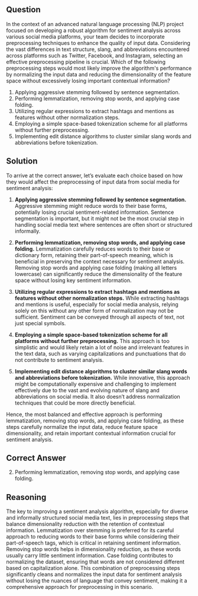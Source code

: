 ## Question
In the context of an advanced natural language processing (NLP) project focused on developing a robust algorithm for sentiment analysis across various social media platforms, your team decides to incorporate preprocessing techniques to enhance the quality of input data. Considering the vast differences in text structure, slang, and abbreviations encountered across platforms such as Twitter, Facebook, and Instagram, selecting an effective preprocessing pipeline is crucial. Which of the following preprocessing steps would most likely improve the algorithm's performance by normalizing the input data and reducing the dimensionality of the feature space without excessively losing important contextual information?

1. Applying aggressive stemming followed by sentence segmentation.
2. Performing lemmatization, removing stop words, and applying case folding.
3. Utilizing regular expressions to extract hashtags and mentions as features without other normalization steps.
4. Employing a simple space-based tokenization scheme for all platforms without further preprocessing.
5. Implementing edit distance algorithms to cluster similar slang words and abbreviations before tokenization.

## Solution
To arrive at the correct answer, let’s evaluate each choice based on how they would affect the preprocessing of input data from social media for sentiment analysis:

1. **Applying aggressive stemming followed by sentence segmentation.** Aggressive stemming might reduce words to their base forms, potentially losing crucial sentiment-related information. Sentence segmentation is important, but it might not be the most crucial step in handling social media text where sentences are often short or structured informally.

2. **Performing lemmatization, removing stop words, and applying case folding.** Lemmatization carefully reduces words to their base or dictionary form, retaining their part-of-speech meaning, which is beneficial in preserving the context necessary for sentiment analysis. Removing stop words and applying case folding (making all letters lowercase) can significantly reduce the dimensionality of the feature space without losing key sentiment information.

3. **Utilizing regular expressions to extract hashtags and mentions as features without other normalization steps.** While extracting hashtags and mentions is useful, especially for social media analysis, relying solely on this without any other form of normalization may not be sufficient. Sentiment can be conveyed through all aspects of text, not just special symbols.

4. **Employing a simple space-based tokenization scheme for all platforms without further preprocessing.** This approach is too simplistic and would likely retain a lot of noise and irrelevant features in the text data, such as varying capitalizations and punctuations that do not contribute to sentiment analysis.

5. **Implementing edit distance algorithms to cluster similar slang words and abbreviations before tokenization.** While innovative, this approach might be computationally expensive and challenging to implement effectively due to the vast and evolving nature of slang and abbreviations on social media. It also doesn’t address normalization techniques that could be more directly beneficial.

Hence, the most balanced and effective approach is performing lemmatization, removing stop words, and applying case folding, as these steps carefully normalize the input data, reduce feature space dimensionality, and retain important contextual information crucial for sentiment analysis.

## Correct Answer
2. Performing lemmatization, removing stop words, and applying case folding.

## Reasoning
The key to improving a sentiment analysis algorithm, especially for diverse and informally structured social media text, lies in preprocessing steps that balance dimensionality reduction with the retention of contextual information. Lemmatization over stemming is preferred for its careful approach to reducing words to their base forms while considering their part-of-speech tags, which is critical in retaining sentiment information. Removing stop words helps in dimensionality reduction, as these words usually carry little sentiment information. Case folding contributes to normalizing the dataset, ensuring that words are not considered different based on capitalization alone. This combination of preprocessing steps significantly cleans and normalizes the input data for sentiment analysis without losing the nuances of language that convey sentiment, making it a comprehensive approach for preprocessing in this scenario.